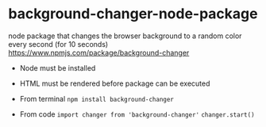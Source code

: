 # background-changer-node-package
node package that changes the browser background to a random color every second (for 10 seconds)
https://www.npmjs.com/package/background-changer

- Node must be installed
- HTML must be rendered before package can be executed

- From terminal
`npm install background-changer`

- From code
`import changer from 'background-changer'`
`changer.start()`
